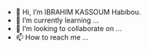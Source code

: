 - 👋 Hi, I’m IBRAHIM KASSOUM Habibou.
- 🌱 I’m currently learning ...
- 💞️ I’m looking to collaborate on ...
- 📫 How to reach me ...

<!---
KassoumHabibou/KassoumHabibou is a ✨ special ✨ repository because its `README.md` (this file) appears on your GitHub profile.
You can click the Preview link to take a look at your changes.
--->
